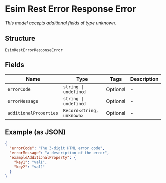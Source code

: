 
# Esim Rest Error Response Error

*This model accepts additional fields of type unknown.*

## Structure

`EsimRestErrorResponseError`

## Fields

| Name | Type | Tags | Description |
|  --- | --- | --- | --- |
| `errorCode` | `string \| undefined` | Optional | - |
| `errorMessage` | `string \| undefined` | Optional | - |
| `additionalProperties` | `Record<string, unknown>` | Optional | - |

## Example (as JSON)

```json
{
  "errorCode": "The 3-digit HTML error code",
  "errorMessage": "a description of the error",
  "exampleAdditionalProperty": {
    "key1": "val1",
    "key2": "val2"
  }
}
```


